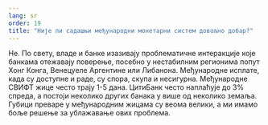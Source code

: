 ```yaml
---
lang: sr
order: 19
title: "Није ли садашњи међународни монетарни систем довољно добар?"
---
```


Не. По свету, владе и банке изазивају проблематичне интеракције које банкама отежавају поверење, посебно у нестабилним регионима попут Хонг Конга, Венецуеле Аргентине или Либанона. Међународне исплате, када су доступне и раде, су спора, скупа и несигурна. Међународне СВИФТ жице често трају 1-5 дана. ЦитиБанк често наплаћује до 3% спреда, а постоји неколико других банака у више од неколико земаља. Губици преваре у међународним жицама су веома велики, а ми имамо боље решење за ублажавање ових проблема.
